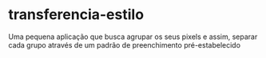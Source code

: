 # transferencia-estilo
Uma pequena aplicação que busca agrupar os seus pixels e assim, separar cada grupo através de um padrão de preenchimento pré-estabelecido
